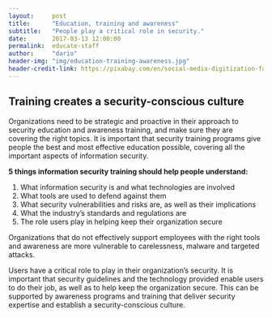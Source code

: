 ```yaml
---
layout:     post
title:      "Education, training and awareness"
subtitle:   "People play a critical role in security."
date:       2017-03-13 12:00:00
permalink:  educate-staff
author:     "dario"
header-img: "img/education-training-awareness.jpg"
header-credit-link: https://pixabay.com/en/social-media-digitization-faces-2528410/
---
```



## Training creates a security-conscious culture

Organizations need to be strategic and proactive in their approach to security education and awareness training, and make sure they are covering the right topics. It is important that security training programs give people the best and most effective education possible, covering all the important aspects of information security.

**5 things information security training should help people understand:**
1. What information security is and what technologies are involved
2. What tools are used to defend against them
3. What security vulnerabilities and risks are, as well as their implications
4. What the industry’s standards and regulations are
5. The role users play in helping keep their organization secure

Organizations that do not effectively support employees with the right tools and awareness are more vulnerable to carelessness, malware and targeted attacks.

Users have a critical role to play in their organization’s security. It is important that security guidelines and the technology provided enable users to do their job, as well as to help keep the organization secure. This can be supported by awareness programs and training that deliver security expertise and establish a security-conscious culture.
